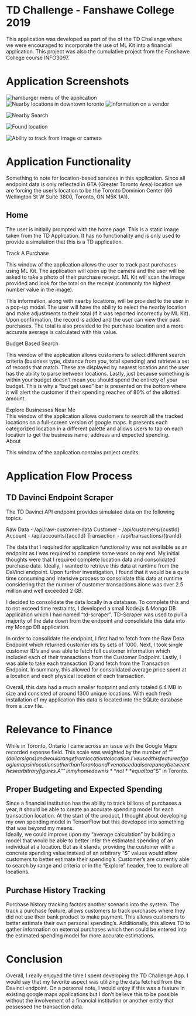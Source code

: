 # TD Challenge - Fanshawe College 2019

This application was developed as part of the of the TD Challenge where we were encouraged to incorporate the use of ML Kit into a financial application. This project was also the cumulative project from the Fanshawe College course INFO3097.

# Application Screenshots
![hamburger menu of the application](https://i.imgur.com/c2XN2PG.png)
![Nearby locations in downtown toronto](https://i.imgur.com/Znbep5u.png)
![Information on a vendor](https://i.imgur.com/GBG6g5k.png)

![Nearby Search](https://i.imgur.com/CLtWY6o.png)

![Found location](https://i.imgur.com/VFMIrzy.png)

![Ability to track from image or camera](https://i.imgur.com/Z6LUqaj.png)



# Application Functionality

Something to note for location-based services in this application. Since all endpoint data is only reflected in GTA (Greater Toronto Area) location we are forcing the user’s location to be the Toronto Dominion Center (66 Wellington St W Suite 3800, Toronto, ON M5K 1A1).

## Home

The user is initially prompted with the home page. This is a static image taken from the TD Application. It has no functionality and is only used to provide a simulation that this is a TD application.

Track A Purchase

This window of the application allows the user to track past purchases using ML Kit. The application will open up the camera and the user will be asked to take a photo of their purchase receipt. ML Kit will scan the image provided and look for the total on the receipt (commonly the highest number value in the image).

This information, along with nearby locations, will be provided to the user in a pop-up modal. The user will have the ability to select the nearby location and make adjustments to their total (if it was reported incorrectly by ML Kit). Upon confirmation, the record is added and the user can view their past purchases. The total is also provided to the purchase location and a more accurate average is calculated with this value.  
  
Budget Based Search

This window of the application allows customers to select different search criteria (business type, distance from you, total spending) and retrieve a set of records that match. These are displayed by nearest location and the user has the ability to parse between locations. Lastly, just because something is within your budget doesn’t mean you should spend the entirety of your budget. This is why a “budget used” bar is presented on the bottom where it will alert the customer if their spending reaches of 80% of the allotted amount.

Explore Businesses Near Me  
This window of the application allows customers to search all the tracked locations on a full-screen version of google maps. It presents each categorized location in a different palette and allows users to tap on each location to get the business name, address and expected spending.  
About

This window of the application contains project credits.

# Application Flow Process

## TD Davinci Endpoint Scraper

The TD Davinci API endpoint provides simulated data on the following topics.

Raw Data - /api/raw-customer-data
Customer - /api/customers/{custId}
Account - /api/accounts/{acctId}
Transaction - /api/transactions/{tranId}

The data that I required for application functionality was not available as an endpoint as I was required to complete some work on my end. My initial thoughts were that I required complete location data and consolidated purchase data. Ideally, I wanted to retrieve this data at runtime from the DaVinci endpoint. Upon further investigation, I found that it would be a quite time consuming and intensive process to consolidate this data at runtime considering that the number of customer transactions alone was over 2.5 million and well exceeded 2 GB.

I decided to consolidate the data locally in a database. To complete this and to not exceed time restraints, I developed a small Node.js & Mongo DB application which I had named “td-scraper”.  TD-Scraper was used to pull a majority of the data down from the endpoint and consolidate this data into my Mongo DB application.

In order to consolidate the endpoint, I first had to fetch from the Raw Data Endpoint which returned customer ids by sets of 1000. Next, I took single customer ID’s and was able to fetch full customer information which included each of their transactions from the Customer Endpoint. Lastly, I was able to take each transaction ID and fetch from the Transaction Endpoint. In summary, this allowed for consolidated average price spent at a location and each physical location of each transaction.  
  
Overall, this data had a much smaller footprint and only totaled 6.4 MB in size and consisted of around 1300 unique locations. With each fresh installation of my application this data is located into the SQLite database from a .csv file.  
  
# Relevance to Finance

While in Toronto, Ontario I came across an issue with the Google Maps recorded expense field. This scale was weighted by the number of “$” (dollar signs) and would range from location to location. I’ve used this feature of google maps in locations other than Toronto and I’ve noticed a discrepancy between these arbitrary figures.  A “$$” in my home down is **not** equal to a “$$” in Toronto.

## Proper Budgeting and Expected Spending

Since a financial institution has the ability to track billions of purchases a year, it should be able to create an accurate spending model for each transaction location. At the start of the product, I thought about developing my own spending model in TensorFlow but this developed into something that was beyond my means.  
Ideally, we could improve upon my “average calculation” by building a model that would be able to better infer the estimated spending of an individual at a location. But as it stands, providing the customer with a concrete spending value instead of an arbitrary “$” values would allow customers to better estimate their spending’s. Customer’s are currently able to search by range and criteria or in the “Explore” header, free to explore all locations.

## Purchase History Tracking

Purchase history tracking factors another scenario into the system. The track a purchase feature, allows customers to track purchases where they did not use their bank product to make payment. This allows customers to better estimate their own personal spending’s. Additionally, this allows TD to gather information on external purchases which then could be entered into the estimated spending model for more accurate estimations.

# Conclusion

Overall, I really enjoyed the time I spent developing the TD Challenge App. I would say that my favorite aspect was utilizing the data fetched from the Davinci endpoint. On a personal note, I would enjoy if this was a feature in existing google maps applications but I don’t believe this to be possible without the involvement of a financial institution or another entity that possessed the transaction data.
